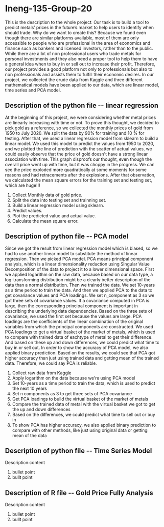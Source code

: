 # Ineng-135-Group-20

This is the description to the whole project:
Our task is to build a tool to predict metals’ prices in the future’s market to help users to identify when should trade. Why do we want to create this? Because we found even though there are similar platforms available, most of them are only accessible to people who are professional in the area of economics and finance such as bankers and licensed investors, rather than to the public. While there are a lot of non professional users who trade metals for personal investments and they also need a proper tool to help them to have a general idea when to buy in or sell out to increase their profit. Therefore, our project provides a good platform not only to professionals but also to non professionals and assists them to fulfill their economic desires. In our project, we collected the crude data from Kaggle and three different mathematical models have been applied to our data, which are linear model, time series and PCA model.

## Description of the python file -- linear regression 
At the beginning of this project, we were considering whether metal prices are linearly increasing with time or not. To prove this thought, we decided to pick gold as a reference, so we collected the monthly prices of gold from 1950 to July 2020. We split the data by 90% for training and 10 % for testing.  After that, we used a linear regression model from sklearn to build a linear model. We used this model to predict the values from 1950 to 2020,  and we plotted the line of prediction with the scatter of actual values, we could easily observe that the price of gold doesn't have a strong linear association with time. This graph disproofs our thought, even though the overall price went up with time, but it was choppy in the progress. We can see the price exploded more quadratically at some moments for some reasons and had retracements after the explosions. After that observation, we calculated  the mean square errors for the training set and testing set, which are huge!!!


1. Collect Monthly data of gold price.
2. Split the data into testing set and trainning set.
3. Build a linear regression model using sklearn.
4. Predict values.
5. Plot the predicted value and actual value.
6. Calculate the mean square error. 

## Description of python file -- PCA model
Since we got the result from linear regression model which is biased, so we had to use another linear model to substitute the method of linear regression. Then we picked PCA model. PCA means principal component analysis, which is a linear dimensionality reduction using Singular Value Decomposition of the data to project it to a lower dimensional space. First we applied logarithm on the raw data, because based on our data type, a log-transforming distribution might be a clearly better description of the data than a normal distribution. Then we trained the data. We set 10-years as a time period to train the data. And then we applied PCA to the data to get covariance values and PCA loadings. We set n_component as 3 so we got three sets of covariance values. If a covariance computed in PCA is large, then the corresponding principal component is important in describing the underlying data dependencies. Based on the three sets of covariance, we used the first set because the values are large. PCA loadings are the coefficients of the linear combination of the original variables from which the principal components are constructed. We used PCA loadings to get a virtual basket of the market of metals, which is used to compare with trained data of eachtype of metal to get their difference. And based on these up and down differences, we could predict what time to buy in or sell out. In order to show the accuracy of PCA model, we also applied binary prediction. Based on the results, we could see that PCA got higher accuracy than just using trained data and getting mean of the trained data. Therefore, we could say PCA is reliable.

1. Collect raw data from Kaggle
2. Apply logarithm on the data because we're using PCA model
3. Set 10-years as a time period to train the data, which is used to predict the next 10 years
4. Set n components as 3 to get three sets of PCA covariance
5. Get PCA loadings to build the virtual basket of the market of metals
6. Compare the trained data of metal with the virtual basket we got to get the up and down differences
7. Based on the differences, we could predict what time to sell out or buy in
8. To show PCA has higher accuracy, we also applied binary prediction to compare with other methods, like just using original data or getting mean of the data

## Description of python file -- Time Series Model
Description content

1. bullet point
2. bullt point

## Description of R file -- Gold Price Fully Analysis
Description content

1. bullet point
2. bullt point
